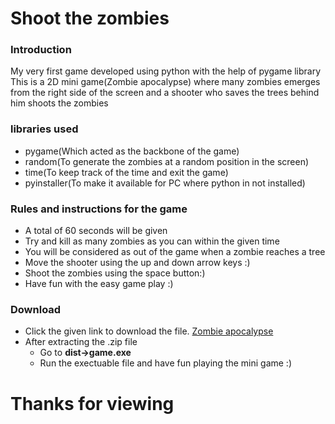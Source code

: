 # Shoot the zombies

### Introduction
My very first game developed using python with the help of pygame library
This is a 2D mini game(Zombie apocalypse) where many zombies emerges from the right side of the screen 
and a shooter who saves the trees behind him shoots the zombies
### libraries used 
- pygame(Which acted as the backbone of the game)
- random(To generate the zombies at a random position in the screen)
- time(To keep track of the time and exit the game)
- pyinstaller(To make it available for PC where python in not installed)
### Rules and instructions for the game
- A total of 60 seconds will be given
- Try and kill as many zombies as you can within the given time
- You will be considered as out of the game when a zombie reaches a tree
- Move the shooter using the up and down arrow keys :)
- Shoot the zombies using the space button:)
- Have fun with the easy game play :)

### Download
- Click the given link to download the file. [Zombie apocalypse](https://drive.google.com/file/d/1w4SNkP3DztwNQjIfd-u0LCUK0u6642OD/view?usp=sharing "Game file")
- After extracting the .zip file
  - Go to **dist->game.exe**
  - Run the exectuable file and have fun playing the mini game :)
 
 # Thanks for viewing
